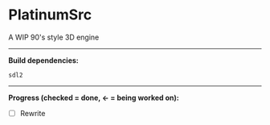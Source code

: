 # PlatinumSrc
A WIP 90's style 3D engine<br>

---
**Build dependencies:**<br>
```
sdl2
```

---
**Progress \(checked = done, <- = being worked on\):**<br>
- [ ] Rewrite
